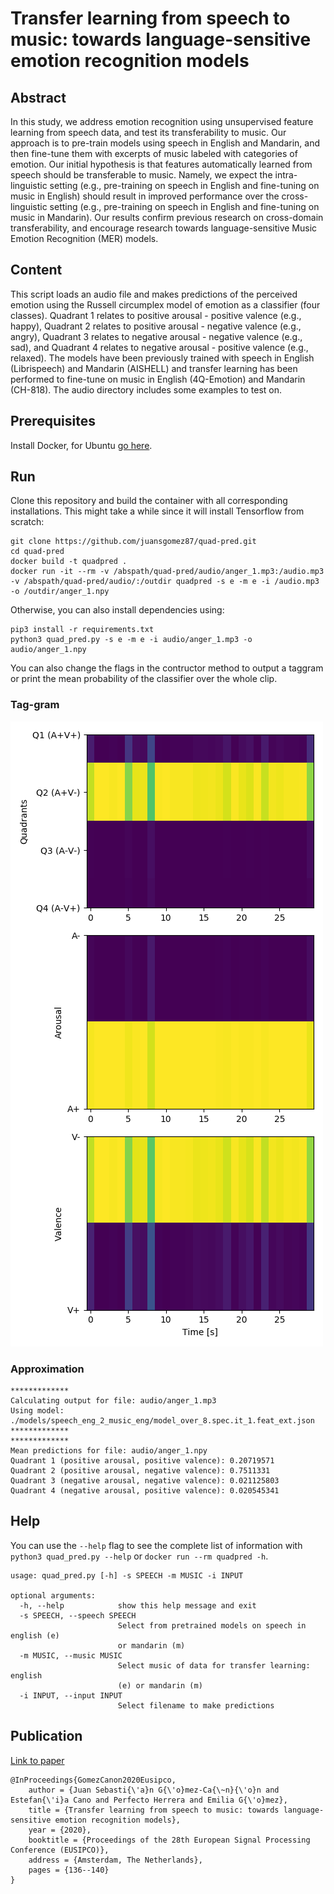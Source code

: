 # Transfer learning from speech to music: towards language-sensitive emotion recognition models

## Abstract
In this study, we address emotion recognition using unsupervised feature learning from speech data, and test its transferability to music. Our approach is to pre-train models using speech in English and Mandarin, and then fine-tune them with excerpts of music labeled with categories of emotion. 
Our initial hypothesis is that features automatically learned from speech should be transferable to music. Namely, we expect  the intra-linguistic setting (e.g., pre-training on speech in English and fine-tuning on music in English) should result in improved performance over the cross-linguistic setting (e.g., pre-training on speech in English and fine-tuning on music in Mandarin). Our results confirm previous research on cross-domain transferability, and encourage research towards language-sensitive Music Emotion Recognition (MER) models.

## Content
This script loads an audio file and makes predictions of the perceived emotion using the Russell circumplex model of emotion as a classifier (four classes). Quadrant 1 relates to positive arousal - positive valence (e.g., happy), Quadrant 2 relates to positive arousal - negative valence (e.g., angry), Quadrant 3 relates to negative arousal - negative valence (e.g., sad), and Quadrant 4 relates to negative arousal - positive valence (e.g., relaxed). The models have been previously trained with speech in English (Librispeech) and Mandarin (AISHELL) and transfer learning has been performed to fine-tune on music in English (4Q-Emotion) and Mandarin (CH-818). The audio directory includes some examples to test on.


## Prerequisites
Install Docker, for Ubuntu [go here](https://docs.docker.com/install/linux/docker-ce/ubuntu/).

## Run

Clone this repository and build the container with all corresponding installations. This might take a while since it will install Tensorflow from scratch:

```
git clone https://github.com/juansgomez87/quad-pred.git
cd quad-pred
docker build -t quadpred .
docker run -it --rm -v /abspath/quad-pred/audio/anger_1.mp3:/audio.mp3 -v /abspath/quad-pred/audio/:/outdir quadpred -s e -m e -i /audio.mp3 -o /outdir/anger_1.npy
```

Otherwise, you can also install dependencies using:
```
pip3 install -r requirements.txt
python3 quad_pred.py -s e -m e -i audio/anger_1.mp3 -o audio/anger_1.npy
```

You can also change the flags in the contructor method to output a taggram or print the mean probability of the classifier over the whole clip.


### Tag-gram
![alt text](https://github.com/juansgomez87/quad-pred/blob/master/audio/anger_1.png)

### Approximation
```
*************
Calculating output for file: audio/anger_1.mp3
Using model: ./models/speech_eng_2_music_eng/model_over_8.spec.it_1.feat_ext.json 
*************
*************
Mean predictions for file: audio/anger_1.npy
Quadrant 1 (positive arousal, positive valence): 0.20719571
Quadrant 2 (positive arousal, negative valence): 0.7511331
Quadrant 3 (negative arousal, negative valence): 0.021125803
Quadrant 4 (negative arousal, positive valence): 0.020545341
```
## Help

You can use the `--help` flag to see the complete list of information with `python3 quad_pred.py --help` or `docker run --rm quadpred -h`. 
```
usage: quad_pred.py [-h] -s SPEECH -m MUSIC -i INPUT

optional arguments:
  -h, --help            show this help message and exit
  -s SPEECH, --speech SPEECH
                        Select from pretrained models on speech in english (e)
                        or mandarin (m)
  -m MUSIC, --music MUSIC
                        Select music of data for transfer learning: english
                        (e) or mandarin (m)
  -i INPUT, --input INPUT
                        Select filename to make predictions
```

## Publication
[Link to paper](https://github.com/juansgomez87/quad-pred/tree/master/paper/EUSIPCO2020_JSGC_Transfer_Learning.pdf)

```
@InProceedings{GomezCanon2020Eusipco,
    author = {Juan Sebasti{\'a}n G{\'o}mez-Ca{\~n}{\'o}n and Estefan{\'i}a Cano and Perfecto Herrera and Emilia G{\'o}mez},
    title = {Transfer learning from speech to music: towards language-sensitive emotion recognition models},
    year = {2020},
    booktitle = {Proceedings of the 28th European Signal Processing Conference (EUSIPCO)},
    address = {Amsterdam, The Netherlands},
    pages = {136--140}
}
```
